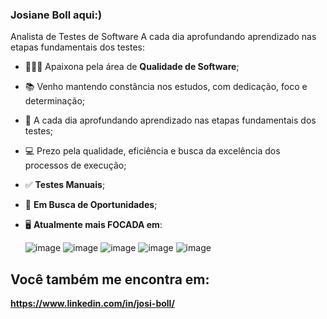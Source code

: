 ### Josiane Boll aqui:)
Analista de Testes de Software
 A cada dia aprofundando aprendizado nas etapas fundamentais dos testes:
- 👩🏼‍💻 Apaixona pela área de **Qualidade de Software**;
- 📚 Venho mantendo constância nos estudos, com dedicação, foco e determinação;
- 📝 A cada dia aprofundando aprendizado nas etapas fundamentais dos testes;
- 💻 Prezo pela qualidade, eficiência e busca da excelência dos processos de execução;
- ✅ **Testes Manuais**;
- 🔭 **Em Busca de Oportunidades**;
- 🖥️ **Atualmente mais FOCADA em**:

  ![image](https://github.com/Josiane-Boll/Josiane-Boll/assets/112222329/499f33dd-96a9-41e3-af4e-a2f0d9b10a94)
![image](https://github.com/Josiane-Boll/Josiane-Boll/assets/112222329/39d2760a-27c7-430c-8ead-18cf6a2f71f5)
![image](https://github.com/Josiane-Boll/Josiane-Boll/assets/112222329/acd94691-3020-40aa-92d3-fab519cc882c)
![image](https://github.com/Josiane-Boll/Josiane-Boll/assets/112222329/d480dc70-bfd5-43b2-8200-b1b645e9fe1d)
![image](https://github.com/Josiane-Boll/Josiane-Boll/assets/112222329/1dc72897-0d2e-4af0-98ad-a0f47768664d)

##

## Você também me encontra em:

**https://www.linkedin.com/in/josi-boll/**





          
          
          
          
          
          
           
          

